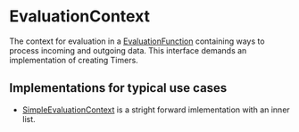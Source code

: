# EvaluationContext

The context for evaluation in a [EvaluationFunction](EVALUATION_FUNCTION.html) containing ways to process incoming and outgoing data.
This interface demands an implementation of creating Timers.

## Implementations for typical use cases

- [SimpleEvaluationContext](SIMPLE_EVALUATION_CONTEXT.html) is a stright forward imlementation with an inner list.